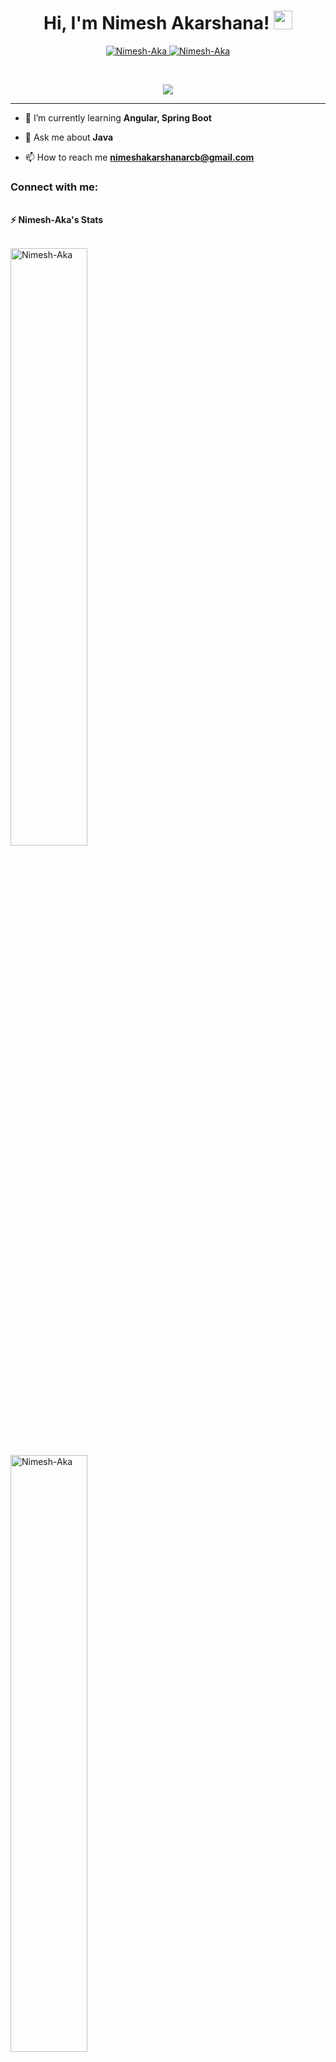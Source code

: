<h1 align="center">
Hi, I'm Nimesh Akarshana!
	<a href="https://github.com/Nimesh-Aka" target="_self">
		<img src="https://media.giphy.com/media/hvRJCLFzcasrR4ia7z/giphy.gif" width="30">
	</a>
</h1>
<p align="center">
	<a href="https://github.com/Nimesh-Aka">
		<img src="https://komarev.com/ghpvc/?username=Nimesh-Aka&label=Profile%20views&color=0e75b6&style=flat" alt="Nimesh-Aka" />
	</a>
	<a href="https://github.com/Nimesh-Aka">
		<img src="https://img.shields.io/github/followers/Nimesh-Aka?label=Followers" alt="Nimesh-Aka" />
	</a>
</p>
<br/>
<p align="center">
	<a href="https://github.com/Nimesh-Aka">
		<img src="https://readme-typing-svg.herokuapp.com?lines=Computer+Engineering+Student;Full+Stack+Web+Developer;Data+Science%20Enthusiastic;Always%20learning%20new%20things&center=true&width=380&height=45">
	</a>
</p>

<hr>

- 🌱 I’m currently learning **Angular, Spring Boot**

- 💬 Ask me about **Java**

- 📫 How to reach me **nimeshakarshanarcb@gmail.com**

<h3 align="left">Connect with me:</h3>
<p align="left">
</p>

<br/>
<summary><b>⚡ Nimesh-Aka's Stats</b></summary>
<br/>
<p align="left">
	<a href="https://github.com/Nimesh-Aka">
	<img width="49.5%" src="https://github-readme-stats.vercel.app/api?username=Nimesh-Aka&show_icons=true" alt="Nimesh-Aka"><br/>
	<img width="49.5%" src="https://github-readme-streak-stats.herokuapp.com/?user=Nimesh-Aka" alt="Nimesh-Aka">
	</a>
	<br/>
</p>
<br/>  
<summary><b>⚡ Top Languages</b></summary>
<br/>

<p align="left">
	<a href="https://github.com/Nimesh-Aka">
	<img src="https://github-readme-stats.vercel.app/api/top-langs/?username=Nimesh-Aka&langs_count=8&layout=compact" alt="Nimesh-Aka">
	</a>
	<br/>
<br/>

